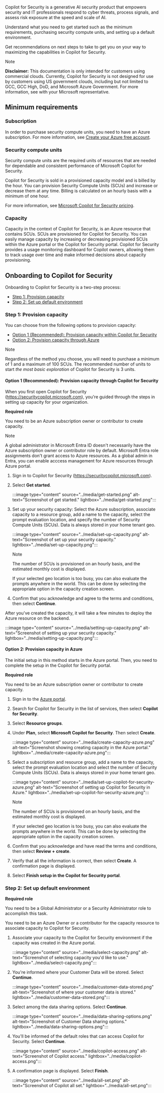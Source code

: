 Copilot for Security is a generative AI security product that empowers security and IT professionals respond to cyber threats, process signals, and assess risk exposure at the speed and scale of AI.

Understand what you need to get started such as the minimum requirements, purchasing security compute units, and setting up a default environment. 

Get recommendations on next steps to take to get you on your way to maximizing the capabilities in Copilot for Security. 

> [!NOTE]
> **Disclaimer:** This documentation is only intended for customers using commercial clouds. Currently, Copilot for Security is not designed for use by customers using US government clouds, including but not limited to GCC, GCC High, DoD, and Microsoft Azure Government. For more information, see with your Microsoft representative.

## Minimum requirements

### Subscription

In order to purchase security compute units, you need to have an Azure subscription. For more information, see [Create your Azure free account](https://azure.microsoft.com/free).

### Security compute units

Security compute units are the required units of resources that are needed for dependable and consistent performance of Microsoft Copilot for Security.  

Copilot for Security is sold in a provisioned capacity model and is billed by the hour. You can provision Security Compute Units (SCUs) and increase or decrease them at any time. Billing is calculated on an hourly basis with a minimum of one hour. 

For more information, see [Microsoft Copilot for Security pricing](https://aka.ms/CopilotforSecurity_Pricing).
 
### Capacity

Capacity in the context of Copilot for Security, is an Azure resource that contains SCUs. SCUs are provisioned for Copilot for Security. You can easily manage capacity by increasing or decreasing provisioned SCUs within the Azure portal or the Copilot for Security portal. Copilot for Security provides a usage monitoring dashboard for Copilot owners, allowing them to track usage over time and make informed decisions about capacity provisioning. 

## Onboarding to Copilot for Security

Onboarding to Copilot for Security is a two-step process:

- [Step 1: Provision capacity](#step-1-provision-capacity)
- [Step 2: Set up default environment](#step-2-set-up-default-environment)

### Step 1: Provision capacity

You can choose from the following options to provision capacity:

- [Option 1 (Recommended): Provision capacity within Copilot for Security](#option-1-recommended-provision-capacity-through-copilot-for-security)
- [Option 2: Provision capacity through Azure](#option-2-provision-capacity-in-azure)


>[!NOTE]
>Regardless of the method you choose, you will need to purchase a minimum of 1 and a maximum of 100 SCUs. The recommended number of units to start *the most basic exploration* of Copilot for Security is 3 units.


#### Option 1 (Recommended): Provision capacity through Copilot for Security

When you first open Copilot for Security (https://securitycopilot.microsoft.com), you're guided through the steps in setting up capacity for your organization.

**Required role**

You need to be an Azure subscription owner or contributor to create capacity.

> [!NOTE]
> A global administrator in Microsoft Entra ID doesn't necessarily have the Azure subscription owner or contributor role by default. Microsoft Entra role assignments don't grant access to Azure resources. As a global admin in Entra, you can enable acccess management for Azure resources through Azure portal.
1. Sign in to Copilot for Security (https://securitycopilot.microsoft.com). 

2. Select **Get started**.
    
     :::image type="content" source="../media/get-started.png" alt-text="Screenshot of get started." lightbox="../media/get-started.png":::

3. Set up your security capacity: 
   Select the Azure subscription, associate capacity to a resource group, add a name to the capacity, select the prompt evaluation location, and specify the number of Security Compute Units (SCUs). Data is always stored in your home tenant geo.

    :::image type="content" source="../media/set-up-capacity.png" alt-text="Screenshot of set up your security capacity." lightbox="../media/set-up-capacity.png":::

    > [!NOTE]
    > The number of SCUs is provisioned on an hourly basis, and the estimated monthly cost is displayed.
    >
    > If your selected geo location is too busy, you can also evaluate the prompts anywhere in the world. This can be done by selecting the appropriate option in the capacity creation screen.

4. Confirm that you acknowledge and agree to the terms and conditions, then select **Continue**.

After you've created the capacity, it will take a few minutes to deploy the Azure resource on the backend.  

   :::image type="content" source="../media/setting-up-capacity.png" alt-text="Screenshot of setting up your security capacity." lightbox="../media/setting-up-capacity.png":::

#### Option 2: Provision capacity in Azure

The initial setup in this method starts in the Azure portal. Then, you need to complete the setup in the Copilot for Security portal.

**Required role**

You need to be an Azure subscription owner or contributor to create capacity.

1. Sign in to the [Azure portal](https://portal.azure.com).

2. Search for Copilot for Security in the list of services, then select **Copilot for Security**.

3. Select **Resource groups**.

4. Under **Plan**, select **Microsoft Copilot for Security**. Then select **Create**.

   :::image type="content" source="../media/create-capacity-azure.png" alt-text="Screenshot showing creating capacity in the Azure portal." lightbox="../media/create-capacity-azure.png":::
    
5. Select a subscription and resource group, add a name to the capacity, select the prompt evaluation location and select the number of Security Compute Units (SCUs). Data is always stored in your home tenant geo.

    :::image type="content" source="../media/set-up-copilot-for-security-azure.png" alt-text="Screenshot of setting up Copilot for Security in Azure." lightbox="../media/set-up-copilot-for-security-azure.png":::

   > [!NOTE]
   > The number of SCUs is provisioned on an hourly basis, and the estimated monthly cost is displayed.
   > 
   > If your selected geo location is too busy, you can also evaluate the prompts anywhere in the world. This can be done by selecting the appropriate option in the capacity creation screen.

5. Confirm that you acknowledge and have read the terms and conditions, then select **Review + create**. 

6. Verify that all the information is correct, then select **Create**. A confirmation page is displayed.

7. Select **Finish setup in the Copilot for Security portal**. 

### Step 2: Set up default environment

**Required role**

You need to be a Global Administrator or a Security Administrator role to accomplish this task.

You need to be an Azure Owner or a contributor for the capacity resource to associate capacity to Copilot for Security.

1. Associate your capacity to the Copilot for Security environment if the capacity was created in the Azure portal. 

    :::image type="content" source="../media/select-capacity.png" alt-text="Screenshot of selecting capacity you'd like to use." lightbox="../media/select-capacity.png":::
    
2. You're informed where your Customer Data will be stored. Select **Continue**.

    :::image type="content" source="../media/customer-data-stored.png" alt-text="Screenshot of where your customer data is stored." lightbox="../media/customer-data-stored.png":::

3. Select among the data sharing options. Select **Continue**. 

    :::image type="content" source="../media/data-sharing-options.png" alt-text="Screenshot of Customer Data sharing options." lightbox="../media/data-sharing-options.png":::

4. You'll be informed of the default roles that can access Copilot for Security. Select **Continue**.

     :::image type="content" source="../media/copilot-access.png" alt-text="Screenshot of Copilot access." lightbox="../media/copilot-access.png":::

5. A confirmation page is displayed. Select **Finish**.

    :::image type="content" source="../media/all-set.png" alt-text="Screenshot of Copilot all set." lightbox="../media/all-set.png":::